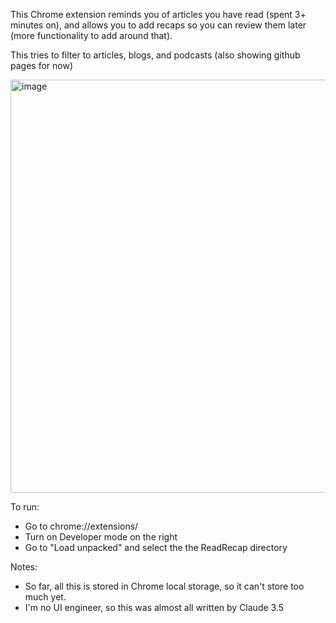 This Chrome extension reminds you of articles you have read (spent 3+ minutes on), and allows you to add recaps so you can review them later (more functionality to add around that).

This tries to filter to articles, blogs, and podcasts (also showing github pages for now)

<img width="661" alt="image" src="https://github.com/user-attachments/assets/1b223139-516b-4130-92f5-9ded23cd5526">


To run:
- Go to chrome://extensions/
- Turn on Developer mode on the right
- Go to "Load unpacked" and select the the ReadRecap directory

Notes:
- So far, all this is stored in Chrome local storage, so it can't store too much yet.
- I'm no UI engineer, so this was almost all written by Claude 3.5

